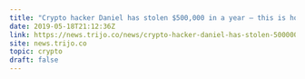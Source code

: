 ```yaml
---
title: "Crypto hacker Daniel has stolen $500,000 in a year – this is how he takes your bitcoin"
date: 2019-05-18T21:12:36Z
link: https://news.trijo.co/news/crypto-hacker-daniel-has-stolen-500000-in-a-year-this-is-how-he-takes-your-bitcoin/?lang=en&utm_medium=RSS&utm_source=hune
site: news.trijo.co
topic: crypto
draft: false
---
```

